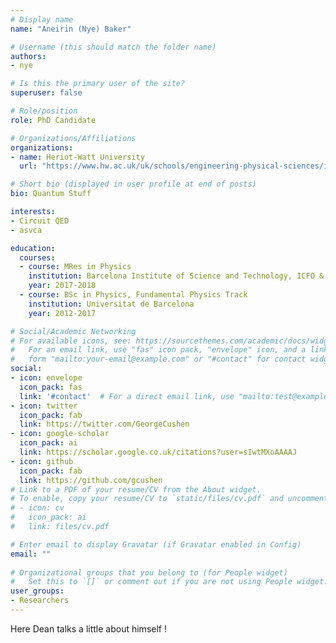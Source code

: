 ```yaml
---
# Display name
name: "Aneirin (Nye) Baker"

# Username (this should match the folder name)
authors:
- nye

# Is this the primary user of the site?
superuser: false

# Role/position
role: PhD Candidate

# Organizations/Affiliations
organizations:
- name: Heriot-Watt University
  url: "https://www.hw.ac.uk/uk/schools/engineering-physical-sciences/institutes/photonics-quantum-sciences.htm"

# Short bio (displayed in user profile at end of posts)
bio: Quantum Stuff

interests:
- Circuit QED
- asvca

education:
  courses:
  - course: MRes in Physics
    institution: Barcelona Institute of Science and Technology, ICFO & IFAE
    year: 2017-2018
  - course: BSc in Physics, Fundamental Physics Track
    institution: Universitat de Barcelona
    year: 2012-2017

# Social/Academic Networking
# For available icons, see: https://sourcethemes.com/academic/docs/widgets/#icons
#   For an email link, use "fas" icon pack, "envelope" icon, and a link in the
#   form "mailto:your-email@example.com" or "#contact" for contact widget.
social:
- icon: envelope
  icon_pack: fas
  link: '#contact'  # For a direct email link, use "mailto:test@example.org".
- icon: twitter
  icon_pack: fab
  link: https://twitter.com/GeorgeCushen
- icon: google-scholar
  icon_pack: ai
  link: https://scholar.google.co.uk/citations?user=sIwtMXoAAAAJ
- icon: github
  icon_pack: fab
  link: https://github.com/gcushen
# Link to a PDF of your resume/CV from the About widget.
# To enable, copy your resume/CV to `static/files/cv.pdf` and uncomment the lines below.  
# - icon: cv
#   icon_pack: ai
#   link: files/cv.pdf

# Enter email to display Gravatar (if Gravatar enabled in Config)
email: ""
  
# Organizational groups that you belong to (for People widget)
#   Set this to `[]` or comment out if you are not using People widget.  
user_groups:
- Researchers
---
```


Here Dean talks a little about himself !





